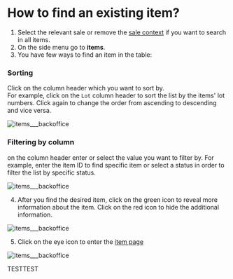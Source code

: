 # How to find an existing item?

1. Select the relevant sale or remove the [sale context](../sale/sale-context.md) if you want to search in all items. 
2. On the side menu go to **items**.
3. You have few ways to find an item in the table:

### Sorting 
Click on the column header which you want to sort by.  
For example, click on the `Lot` column header to sort the list by the items' lot numbers. Click again to change the order from ascending to descending and vice versa.

![items___backoffice](https://user-images.githubusercontent.com/20393485/45425529-51e94780-b6a2-11e8-94c2-0d2eb2060f98.jpg)

### Filtering by column
on the column header enter or select the value you want to filter by. 
For example, enter the item ID to find specific item or select a status in order to filter the list by specific status.

![items___backoffice](https://user-images.githubusercontent.com/20393485/45425668-b1dfee00-b6a2-11e8-84ba-32a333303765.jpg)


4. After you find the desired item, click on the green icon to reveal more information about the item. Click on the red icon to hide the additional information.

![items___backoffice](https://user-images.githubusercontent.com/20393485/45425842-2ca90900-b6a3-11e8-967f-8b4d1308d37c.jpg)

5. Click on the eye icon to enter the [item page](../items/understanding-the-item-page.md)

![items___backoffice](https://user-images.githubusercontent.com/20393485/45425942-6a0d9680-b6a3-11e8-88fc-87585c9c8f5c.jpg)


TESTTEST
